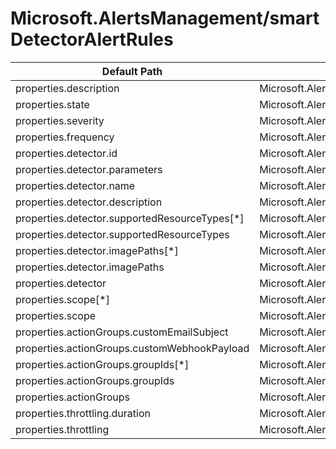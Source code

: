 # Microsoft.AlertsManagement/smartDetectorAlertRules

| Default Path | Alias |
|---|---|
| properties.description | Microsoft.AlertsManagement/smartDetectorAlertRules/description |
| properties.state | Microsoft.AlertsManagement/smartDetectorAlertRules/state |
| properties.severity | Microsoft.AlertsManagement/smartDetectorAlertRules/severity |
| properties.frequency | Microsoft.AlertsManagement/smartDetectorAlertRules/frequency |
| properties.detector.id | Microsoft.AlertsManagement/smartDetectorAlertRules/detector.id |
| properties.detector.parameters | Microsoft.AlertsManagement/smartDetectorAlertRules/detector.parameters |
| properties.detector.name | Microsoft.AlertsManagement/smartDetectorAlertRules/detector.name |
| properties.detector.description | Microsoft.AlertsManagement/smartDetectorAlertRules/detector.description |
| properties.detector.supportedResourceTypes[*] | Microsoft.AlertsManagement/smartDetectorAlertRules/detector.supportedResourceTypes[*] |
| properties.detector.supportedResourceTypes | Microsoft.AlertsManagement/smartDetectorAlertRules/detector.supportedResourceTypes |
| properties.detector.imagePaths[*] | Microsoft.AlertsManagement/smartDetectorAlertRules/detector.imagePaths[*] |
| properties.detector.imagePaths | Microsoft.AlertsManagement/smartDetectorAlertRules/detector.imagePaths |
| properties.detector | Microsoft.AlertsManagement/smartDetectorAlertRules/detector |
| properties.scope[*] | Microsoft.AlertsManagement/smartDetectorAlertRules/scope[*] |
| properties.scope | Microsoft.AlertsManagement/smartDetectorAlertRules/scope |
| properties.actionGroups.customEmailSubject | Microsoft.AlertsManagement/smartDetectorAlertRules/actionGroups.customEmailSubject |
| properties.actionGroups.customWebhookPayload | Microsoft.AlertsManagement/smartDetectorAlertRules/actionGroups.customWebhookPayload |
| properties.actionGroups.groupIds[*] | Microsoft.AlertsManagement/smartDetectorAlertRules/actionGroups.groupIds[*] |
| properties.actionGroups.groupIds | Microsoft.AlertsManagement/smartDetectorAlertRules/actionGroups.groupIds |
| properties.actionGroups | Microsoft.AlertsManagement/smartDetectorAlertRules/actionGroups |
| properties.throttling.duration | Microsoft.AlertsManagement/smartDetectorAlertRules/throttling.duration |
| properties.throttling | Microsoft.AlertsManagement/smartDetectorAlertRules/throttling |

